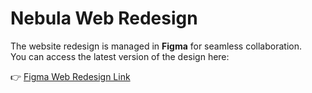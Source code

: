 # Nebula Web Redesign  

The website redesign is managed in **Figma** for seamless collaboration.  
You can access the latest version of the design here:  

👉 [Figma Web Redesign Link](https://www.figma.com/design/cFxQgegJHJsLxUAKRyAZNu/Nebula?node-id=2980-615&t=V7S4prPOKYPqwKpM-1)  
